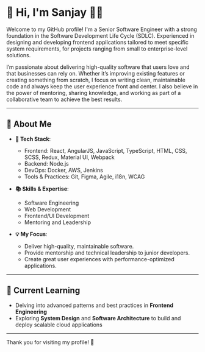 # 👋 Hi, I'm Sanjay 👨‍💻

Welcome to my GitHub profile! I'm a Senior Software Engineer with a strong foundation in the Software Development Life Cycle (SDLC). Experienced in designing and developing frontend applications tailored to meet specific system requirements, for projects ranging from small to enterprise-level solutions.

I’m passionate about delivering high-quality software that users love and that businesses can rely on. Whether it’s improving existing features or creating something from scratch, I focus on writing clean, maintainable code and always keep the user experience front and center. I also believe in the power of mentoring, sharing knowledge, and working as part of a collaborative team to achieve the best results.

---

## 🚀 About Me

- **🔧 Tech Stack**: 
  - Frontend: React, AngularJS, JavaScript, TypeScript, HTML, CSS, SCSS, Redux, Material UI, Webpack
  - Backend: Node.js
  - DevOps: Docker, AWS, Jenkins
  - Tools & Practices: Git, Figma, Agile, i18n, WCAG

- **📚 Skills & Expertise**:
  - Software Engineering
  - Web Development 
  - Frontend/UI Development
  - Mentoring and Leadership

- **💡 My Focus**: 
  - Deliver high-quality, maintainable software.
  - Provide mentorship and technical leadership to junior developers.
  - Create great user experiences with performance-optimized applications.

<!--
---

## 📈 GitHub Stats

![Your GitHub Stats](https://github-readme-stats.vercel.app/api?username=your-github-username&show_icons=true&hide_title=true&count_private=true&hide=prs)


---

## 🛠️ Projects

### **Project 1: [Project Name]**
A brief description of your project. 

- **Tech Stack**: React, Node.js, AWS
- **Features**:
  - Feature 1
  - Feature 2
  - Feature 3

### **Project 2: [Project Name]**
Another brief description of your project.

- **Tech Stack**: React, TypeScript, Webpack
- **Features**:
  - Feature 1
  - Feature 2

Check out my [portfolio](https://your-portfolio-link.com) for more projects and detailed case studies!

-->

---

## 🌱 Current Learning

- Delving into advanced patterns and best practices in **Frontend Engineering**
- Exploring **System Design** and **Software Architecture** to build and deploy scalable cloud applications


<!--
---

## 📝 Blog

I occasionally write technical blog posts to share knowledge and experiences:

- [Blog Post 1](https://your-blog-link.com)
- [Blog Post 2](https://your-blog-link.com)

---

## 📫 How to Reach Me

You can contact me via email or social media:

- **Email**: [your-email@example.com](mailto:your-email@example.com)
- **LinkedIn**: [linkedin.com/in/your-profile](https://linkedin.com/in/your-profile)
- **Twitter**: [@yourusername](https://twitter.com/yourusername)

---

## 📣 Let's Connect!

Feel free to reach out if you're interested in collaborating on exciting projects, sharing ideas, or discussing tech!

---

## 💬 Fun Facts

- I'm an avid **problem solver** and enjoy tackling complex challenges.
- In my free time, I love exploring new **technologies**, attending **developer meetups**, and contributing to **open-source**.

---

### 💻 Open Source Contributions

If you're looking for inspiration or want to collaborate on open-source, check out the projects I've contributed to:

- [Open Source Project 1](https://github.com/your-github-username/project)
- [Open Source Project 2](https://github.com/your-github-username/project)

---

## 💡 Engineering Excellence

- **Awarded the Engineering Excellence Award** twice for exceptional contributions to project success.
- Recognized for **high client satisfaction** and consistently delivering top-quality results.

---

-->

<!-- You can optionally include a section for your tech stack graph -->
<!-- Feel free to use https://github-readme-tech-stack.vercel.app/ to create a dynamic tech stack image -->

<!-- ![Tech Stack](https://github-readme-tech-stack.vercel.app/api/top-langs/?username=your-github-username) -->

---

Thank you for visiting my profile! 🚀


<!--
**GSSanjay/GSSanjay** is a ✨ _special_ ✨ repository because its `README.md` (this file) appears on your GitHub profile.

Here are some ideas to get you started:

- 🔭 I’m currently working on ...
- 🌱 I’m currently learning ...
- 👯 I’m looking to collaborate on ...
- 🤔 I’m looking for help with ...
- 💬 Ask me about ...
- 📫 How to reach me: ...
- 😄 Pronouns: ...
- ⚡ Fun fact: ...
-->
